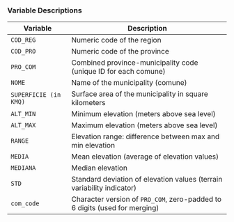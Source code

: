 
### Variable Descriptions

| Variable              | Description                                                                 |
|-----------------------|-----------------------------------------------------------------------------|
| `COD_REG`             | Numeric code of the region                                                  |
| `COD_PRO`             | Numeric code of the province                                                |
| `PRO_COM`             | Combined province-municipality code (unique ID for each comune)            |
| `NOME`                | Name of the municipality (comune)                                           |
| `SUPERFICIE (in KMQ)` | Surface area of the municipality in square kilometers                       |
| `ALT_MIN`             | Minimum elevation (meters above sea level)                                 |
| `ALT_MAX`             | Maximum elevation (meters above sea level)                                 |
| `RANGE`               | Elevation range: difference between max and min elevation                   |
| `MEDIA`               | Mean elevation (average of elevation values)                                |
| `MEDIANA`             | Median elevation                                                            |
| `STD`                 | Standard deviation of elevation values (terrain variability indicator)      |
| `com_code`            | Character version of `PRO_COM`, zero-padded to 6 digits (used for merging)  |

